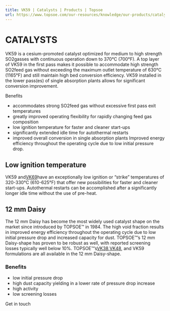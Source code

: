 ```yaml
---
title: VK59 | Catalysts | Products | Topsoe
url: https://www.topsoe.com/our-resources/knowledge/our-products/catalysts/vk59#main-content
---
```


# CATALYSTS

VK59 is a cesium-promoted catalyst optimized for medium to high strength SO2gasses with continuous operation down to 370°C (700°F). A top layer of VK59 in the first pass makes it possible to accommodate high strength SO2feed gas without exceeding the maximum outlet temperature of 630°C (1165°F) and still maintain high bed conversion efficiency. VK59 installed in the lower pass(es) of single absorption plants allows for significant conversion improvement.

Benefits

- accommodates strong SO2feed gas without excessive first pass exit temperatures
- greatly improved operating flexibility for rapidly changing feed gas composition
- low ignition temperature for faster and cleaner start-ups
- significantly extended idle time for autothermal restarts
- improved overall conversion in single absorption plants Improved energy efficiency throughout the operating cycle due to low initial pressure drop.

## Low ignition temperature

VK59 and[VK69](/products/catalysts/vk69)have an exceptionally low ignition or “strike” temperatures of 320-330°C (610-625°F) that offer new possibilities for faster and cleaner start-ups. Autothermal restarts can be accomplished after a significantly longer idle time without the use of pre-heat.

## 12 mm Daisy

The 12 mm Daisy has become the most widely used catalyst shape on the market since introduced by TOPSOE™ in 1984. The high void fraction results in improved energy efficiency throughout the operating cycle due to low initial pressure drop and increased capacity for dust. TOPSOE™’s 12 mm Daisy-shape has proven to be robust as well, with reported screening losses typically well below 10%. TOPSOE™’s[VK38](/products/catalysts/vk38),[VK48](/products/catalysts/vk48), and VK59 formulations are all available in the 12 mm Daisy-shape.

### Benefits

- low initial pressure drop
- high dust capacity yielding in a lower rate of pressure drop increase
- high activity
- low screening losses

Get in touch
